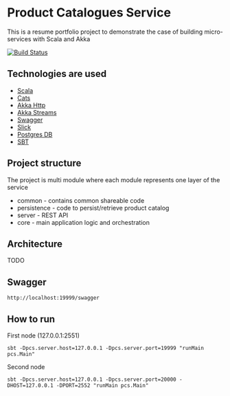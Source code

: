 # Product Catalogues Service #

This is a resume portfolio project to demonstrate the case of building micro-services with Scala and Akka

[![Build Status](https://travis-ci.org/Yyukan/scala-product-catalogues.svg?branch=master)](https://travis-ci.org/Yyukan/scala-product-catalogues)

## Technologies are used ##

* [Scala](https://scala-lang.org)
* [Cats](https://github.com/typelevel/cats)
* [Akka Http](https://doc.akka.io/docs/akka-http/current/scala/http/)
* [Akka Streams](https://doc.akka.io/docs/akka/current/scala/stream/)
* [Swagger](https://swagger.io/)
* [Slick](http://slick.lightbend.com/)
* [Postgres DB](https://www.postgresql.org/)
* [SBT](http://www.scala-sbt.org/)

## Project structure ##

The project is multi module where each module represents one layer of the service

* common - contains common shareable code
* persistence - code to persist/retrieve product catalog
* server - REST API
* core - main application logic and orchestration

## Architecture ##

TODO

## Swagger ##

`http://localhost:19999/swagger`

## How to run ##

First node (127.0.0.1:2551)

`sbt -Dpcs.server.host=127.0.0.1 -Dpcs.server.port=19999 "runMain pcs.Main" `

Second node 

`sbt -Dpcs.server.host=127.0.0.1 -Dpcs.server.port=20000 -DHOST=127.0.0.1 -DPORT=2552 "runMain pcs.Main"`